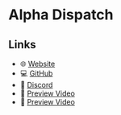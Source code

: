# Alpha Dispatch

## Links

* 🌐 [Website](https://alphadev.thteam.ME/)
* 💻 [GitHub](https://github.com/alphadzd)
* 💬 [Discord](https://discord.gg/w4dev)
* 🎥 [Preview Video]([https://streamable.com/aljwn1](https://cdn.discordapp.com/attachments/1378326139885322311/1381274012944175195/2025-06-08_16-57-04.mp4?ex=6846eb2b&is=684599ab&hm=5b5b7dbbdfdc2271c1de482c5f9f4c4e8b9bf39c0895ce53ce24094c73591c3d&))
* 🎥 [Preview Video]([https://streamable.com/aljwn1](https://cdn.discordapp.com/attachments/1378326139885322311/1381274014034432001/2025-06-08_16-56-12.mp4?ex=6846eb2b&is=684599ab&hm=fc16d0ecb40ed54751fc923f57aecafde7e54651539c866a93e8df66b7455173&))
